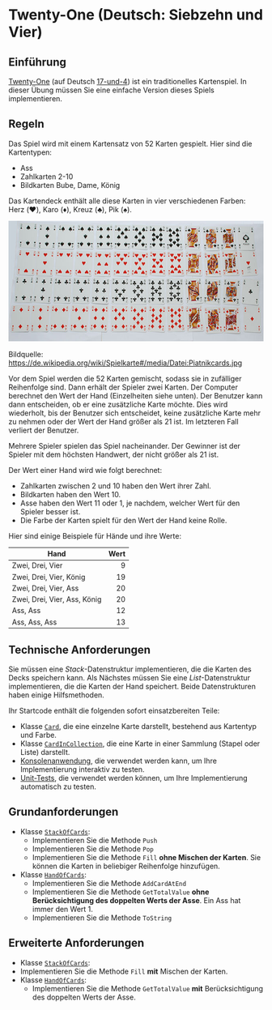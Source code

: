 # Twenty-One (Deutsch: Siebzehn und Vier)

## Einführung

[Twenty-One](<https://en.wikipedia.org/wiki/Twenty-One_(banking_game)>) (auf Deutsch [17-und-4](https://de.wikipedia.org/wiki/Siebzehn_und_Vier)) ist ein traditionelles Kartenspiel. In dieser Übung müssen Sie eine einfache Version dieses Spiels implementieren.

## Regeln

Das Spiel wird mit einem Kartensatz von 52 Karten gespielt. Hier sind die Kartentypen:

- Ass
- Zahlkarten 2-10
- Bildkarten Bube, Dame, König

Das Kartendeck enthält alle diese Karten in vier verschiedenen Farben: Herz (♥️), Karo (♦️), Kreuz (♣️), Pik (♠️).

![Karten](640px-Piatnikcards.jpg)

Bildquelle: https://de.wikipedia.org/wiki/Spielkarte#/media/Datei:Piatnikcards.jpg

Vor dem Spiel werden die 52 Karten gemischt, sodass sie in zufälliger Reihenfolge sind. Dann erhält der Spieler zwei Karten. Der Computer berechnet den Wert der Hand (Einzelheiten siehe unten). Der Benutzer kann dann entscheiden, ob er eine zusätzliche Karte möchte. Dies wird wiederholt, bis der Benutzer sich entscheidet, keine zusätzliche Karte mehr zu nehmen oder der Wert der Hand größer als 21 ist. Im letzteren Fall verliert der Benutzer.

Mehrere Spieler spielen das Spiel nacheinander. Der Gewinner ist der Spieler mit dem höchsten Handwert, der nicht größer als 21 ist.

Der Wert einer Hand wird wie folgt berechnet:

- Zahlkarten zwischen 2 und 10 haben den Wert ihrer Zahl.
- Bildkarten haben den Wert 10.
- Asse haben den Wert 11 oder 1, je nachdem, welcher Wert für den Spieler besser ist.
- Die Farbe der Karten spielt für den Wert der Hand keine Rolle.

Hier sind einige Beispiele für Hände und ihre Werte:

| Hand                        | Wert |
| --------------------------- | ----: |
| Zwei, Drei, Vier            |     9 |
| Zwei, Drei, Vier, König     |    19 |
| Zwei, Drei, Vier, Ass       |    20 |
| Zwei, Drei, Vier, Ass, König|    20 |
| Ass, Ass                    |    12 |
| Ass, Ass, Ass               |    13 |

## Technische Anforderungen

Sie müssen eine _Stack_-Datenstruktur implementieren, die die Karten des Decks speichern kann. Als Nächstes müssen Sie eine _List_-Datenstruktur implementieren, die die Karten der Hand speichert. Beide Datenstrukturen haben einige Hilfsmethoden.

Ihr Startcode enthält die folgenden sofort einsatzbereiten Teile:

* Klasse [`Card`](./starter/Seventeen.Logic/Card.cs), die eine einzelne Karte darstellt, bestehend aus Kartentyp und Farbe.
* Klasse [`CardInCollection`](./starter/Seventeen.Logic/CardInCollection.cs), die eine Karte in einer Sammlung (Stapel oder Liste) darstellt.
* [Konsolenanwendung](./starter/Seventeen.App/), die verwendet werden kann, um Ihre Implementierung interaktiv zu testen.
* [Unit-Tests](./starter/Seventeen.Tests/), die verwendet werden können, um Ihre Implementierung automatisch zu testen.

## Grundanforderungen

* Klasse [`StackOfCards`](./starter/Seventeen.Logic/StackOfCards.cs):
    * Implementieren Sie die Methode `Push`
    * Implementieren Sie die Methode `Pop`
    * Implementieren Sie die Methode `Fill` **ohne Mischen der Karten**. Sie können die Karten in beliebiger Reihenfolge hinzufügen.
* Klasse [`HandOfCards`](./starter/Seventeen.Logic/HandOfCards.cs):
    * Implementieren Sie die Methode `AddCardAtEnd`
    * Implementieren Sie die Methode `GetTotalValue` **ohne Berücksichtigung des doppelten Werts der Asse**. Ein Ass hat immer den Wert 1.
    * Implementieren Sie die Methode `ToString`

## Erweiterte Anforderungen

* Klasse [`StackOfCards`](./starter/Seventeen.Logic/StackOfCards.cs):
 * Implementieren Sie die Methode `Fill` **mit** Mischen der Karten.
* Klasse [`HandOfCards`](./starter/Seventeen.Logic/HandOfCards.cs):
    * Implementieren Sie die Methode `GetTotalValue` **mit** Berücksichtigung des doppelten Werts der Asse.
